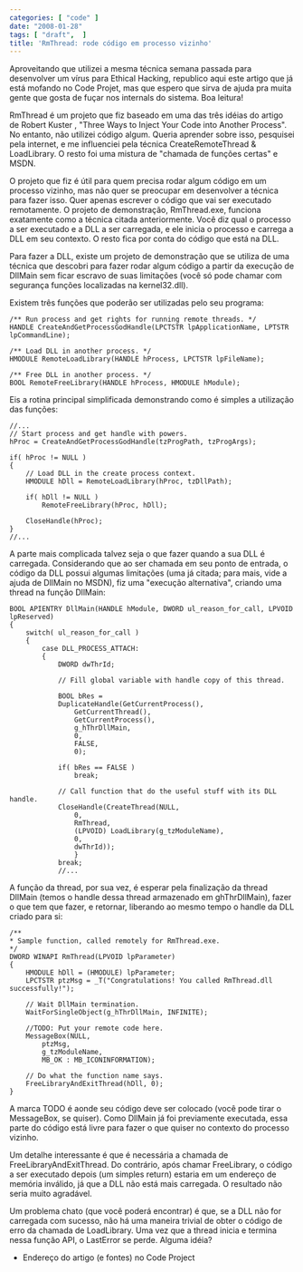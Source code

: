 ```yaml
---
categories: [ "code" ]
date: "2008-01-28"
tags: [ "draft",  ]
title: 'RmThread: rode código em processo vizinho'
---
```

Aproveitando que utilizei a mesma técnica semana passada para desenvolver um vírus para Ethical Hacking, republico aqui este artigo que já está mofando no Code Projet, mas que espero que sirva de ajuda pra muita gente que gosta de fuçar nos internals do sistema. Boa leitura!

RmThread é um projeto que fiz baseado em uma das três idéias do artigo de Robert Kuster , "Three Ways to Inject Your Code into Another Process". No entanto, não utilizei código algum. Queria aprender sobre isso, pesquisei pela internet, e me influenciei pela técnica CreateRemoteThread & LoadLibrary. O resto foi uma mistura de "chamada de funções certas" e MSDN.

O projeto que fiz é útil para quem precisa rodar algum código em um processo vizinho, mas não quer se preocupar em desenvolver a técnica para fazer isso. Quer apenas escrever o código que vai ser executado remotamente. O projeto de demonstração, RmThread.exe, funciona exatamente como a técnica citada anteriormente. Você diz qual o processo a ser executado e a DLL a ser carregada, e ele inicia o processo e carrega a DLL em seu contexto. O resto fica por conta do código que está na DLL.

Para fazer a DLL, existe um projeto de demonstração que se utiliza de uma técnica que descobri para fazer rodar algum código a partir da execução de DllMain sem ficar escravo de suas limitações (você só pode chamar com segurança funções localizadas na kernel32.dll).


Existem três funções que poderão ser utilizadas pelo seu programa:

    /** Run process and get rights for running remote threads. */
    HANDLE CreateAndGetProcessGodHandle(LPCTSTR lpApplicationName, LPTSTR lpCommandLine);
    
    /** Load DLL in another process. */
    HMODULE RemoteLoadLibrary(HANDLE hProcess, LPCTSTR lpFileName);
    
    /** Free DLL in another process. */
    BOOL RemoteFreeLibrary(HANDLE hProcess, HMODULE hModule); 
    

Eis a rotina principal simplificada demonstrando como é simples a utilização das funções:

    //...
    // Start process and get handle with powers.
    hProc = CreateAndGetProcessGodHandle(tzProgPath, tzProgArgs);
    
    if( hProc != NULL )
    {
    	// Load DLL in the create process context.
    	HMODULE hDll = RemoteLoadLibrary(hProc, tzDllPath);
    
    	if( hDll != NULL )
    		RemoteFreeLibrary(hProc, hDll);
    
    	CloseHandle(hProc);
    }
    //... 
    

A parte mais complicada talvez seja o que fazer quando a sua DLL é carregada. Considerando que ao ser chamada em seu ponto de entrada, o código da DLL possui algumas limitações (uma já citada; para mais, vide a ajuda de DllMain no MSDN), fiz uma "execução alternativa", criando uma thread na função DllMain:

    BOOL APIENTRY DllMain(HANDLE hModule, DWORD ul_reason_for_call, LPVOID lpReserved)
    {
    	switch( ul_reason_for_call )
    	{
    		case DLL_PROCESS_ATTACH:
    		{
    			DWORD dwThrId;
    
    			// Fill global variable with handle copy of this thread.
    
    			BOOL bRes =
    			DuplicateHandle(GetCurrentProcess(),
    				GetCurrentThread(),
    				GetCurrentProcess(),
    				g_hThrDllMain,
    				0,
    				FALSE,
    				0);
    
    			if( bRes == FALSE )
    				break;
    
    			// Call function that do the useful stuff with its DLL handle.
    			CloseHandle(CreateThread(NULL,
    				0,
    				RmThread,
    				(LPVOID) LoadLibrary(g_tzModuleName),
    				0,
    				dwThrId));
    				}
    			break;
    			//... 
    

A função da thread, por sua vez, é esperar pela finalização da thread DllMain (temos o handle dessa thread armazenado em ghThrDllMain), fazer o que tem que fazer, e retornar, liberando ao mesmo tempo o handle da DLL criado para si:

    /**
    * Sample function, called remotely for RmThread.exe.
    */
    DWORD WINAPI RmThread(LPVOID lpParameter)
    {
    	HMODULE hDll = (HMODULE) lpParameter;
    	LPCTSTR ptzMsg = _T("Congratulations! You called RmThread.dll successfully!");
    
    	// Wait DllMain termination.
    	WaitForSingleObject(g_hThrDllMain, INFINITE);
    
    	//TODO: Put your remote code here.
    	MessageBox(NULL,
    		ptzMsg,
    		g_tzModuleName,
    		MB_OK : MB_ICONINFORMATION);
    
    	// Do what the function name says.
    	FreeLibraryAndExitThread(hDll, 0);
    } 
    

A marca TODO é aonde seu código deve ser colocado (você pode tirar o MessageBox, se quiser). Como DllMain já foi previamente executada, essa parte do código está livre para fazer o que quiser no contexto do processo vizinho.

Um detalhe interessante é que é necessária a chamada de FreeLibraryAndExitThread. Do contrário, após chamar FreeLibrary, o código a ser executado depois (um simples return) estaria em um endereço de memória inválido, já que a DLL não está mais carregada. O resultado não seria muito agradável.


Um problema chato (que você poderá encontrar) é que, se a DLL não for carregada com sucesso, não há uma maneira trivial de obter o código de erro da chamada de LoadLibrary. Uma vez que a thread inicia e termina nessa função API, o LastError se perde. Alguma idéia?

    
  * Endereço do artigo (e fontes) no Code Project

